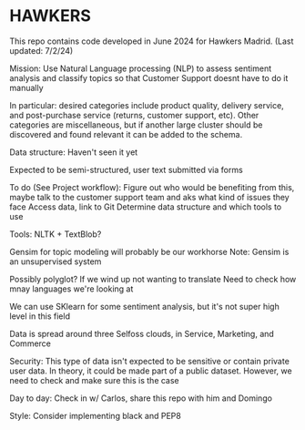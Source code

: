 # HAWKERS
This repo contains code developed in June 2024 for Hawkers Madrid.
(Last updated: 7/2/24)

Mission: Use Natural Language processing (NLP) to assess sentiment analysis and classify topics so that Customer Support doesnt have to do it manually

In particular: desired categories include product quality, delivery service, and post-purchase service (returns, customer support, etc). Other categories are miscellaneous, but if another large cluster should be discovered and found relevant it can be added to the schema. 

Data structure:
Haven't seen it yet

Expected to be semi-structured, user text submitted via forms

To do (See Project workflow):
Figure out who would be benefiting from this, maybe talk to the customer support team and aks what kind of issues they face
Access data, link to Git
Determine data structure and which tools to use

Tools:
NLTK + TextBlob?

Gensim for topic modeling will probably be our workhorse
Note: Gensim is an unsupervised system

Possibly polyglot? If we wind up not wanting to translate
Need to check how mnay languages we're looking at

We can use SKlearn for some sentiment analysis, but it's not super high level in this field

Data is spread around three Selfoss clouds, in Service, Marketing, and Commerce

Security:
This type of data isn't expected to be sensitive or contain private user data. In theory, it could be made part of a public dataset. However, we need to check and make sure this is the case

Day to day:
Check in w/ Carlos, share this repo with him and Domingo

Style:
Consider implementing black and PEP8

